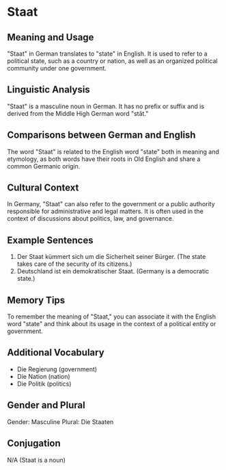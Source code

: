 # Staat
## Meaning and Usage
"Staat" in German translates to "state" in English. It is used to refer to a political state, such as a country or nation, as well as an organized political community under one government.

## Linguistic Analysis
"Staat" is a masculine noun in German. It has no prefix or suffix and is derived from the Middle High German word "stāt."

## Comparisons between German and English
The word "Staat" is related to the English word "state" both in meaning and etymology, as both words have their roots in Old English and share a common Germanic origin.

## Cultural Context
In Germany, "Staat" can also refer to the government or a public authority responsible for administrative and legal matters. It is often used in the context of discussions about politics, law, and governance.

## Example Sentences
1. Der Staat kümmert sich um die Sicherheit seiner Bürger. (The state takes care of the security of its citizens.)
2. Deutschland ist ein demokratischer Staat. (Germany is a democratic state.)

## Memory Tips
To remember the meaning of "Staat," you can associate it with the English word "state" and think about its usage in the context of a political entity or government.

## Additional Vocabulary
- Die Regierung (government)
- Die Nation (nation)
- Die Politik (politics)

## Gender and Plural
Gender: Masculine
Plural: Die Staaten

## Conjugation
N/A (Staat is a noun)